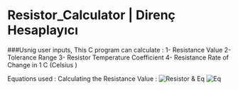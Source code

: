 # Resistor_Calculator | Direnç Hesaplayıcı

###Usnig user inputs, This C program  can calculate :
  1- Resistance Value
  2- Tolerance Range
  3- Resistor Temperature Coefficient 
  4- Resistance Rate of Change in 1 C (Celsius )
  
  Equations used :
  Calculating the Resistance Value :
  ![Resistor & Eq](https://circuitdigest.com/sites/default/files/inlineimages/resistor-color-code.png)
  ![Eq](https://circuitdigest.com/sites/default/files/inlineimages/resistance-calculation.png)
